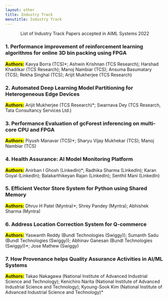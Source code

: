 ```yaml
---
layout: other
title: Industry Track
menutitle: Industry Track
---
```


<!-- <h2><center><p>Page to be updated soon!</p></center></h2>
 -->
<!-- <div markdown=1 class="bd-callout bd-callout-info" style="background-color: lightgrey; ">
It will be announced soon!

</div>
 -->

<center><p>List of Industry Track Papers accepted in AIML Systems 2022</p></center> 

<div markdown=1 class="bd-callout bd-callout-info">

### **1. Performance improvement of reinforcement learning algorithms for online 3D bin packing using FPGA**   
**<span style="background-color: #FFFF00">Authors:</span>** Kavya Borra (TCS)\*; Ashwin Krishnan (TCS Research); Harshad Khadilkar (TCS Research); Manoj Nambiar (TCS); Ansuma Basumatary (TCS); Rekha Singhal (TCS); Arijit Mukherjee (TCS Research) 
&nbsp;  
</div>

<div markdown=1 class="bd-callout bd-callout-info">

### **2. Automated Deep Learning Model Partitioning for Heterogeneous Edge Devices**

**<span style="background-color: #FFFF00">Authors:</span>** Arijit Mukherjee (TCS Research)\*; Swarnava Dey (TCS Research, Tata Consultancy Services Ltd.)
</div>

<div markdown=1 class="bd-callout bd-callout-info">

### **3. Performance Evaluation of gcForest inferencing on multi-core CPU and FPGA**

**<span style="background-color: #FFFF00">Authors:</span>** Piyush Manavar (TCS)\*; Sharyu Vijay Mukhekar (TCS); Manoj Nambiar (TCS)
</div>
<div markdown=1 class="bd-callout bd-callout-info">

### **4. Health Assurance: AI Model Monitoring Platform**

**<span style="background-color: #FFFF00">Authors:</span>** Anirban I Ghosh (LinkedIn)\*; Radhika Sharma (LinkedIn); Karan Goyal (LinkedIn); Balakarthikeyan Rajan (LinkedIn); Senthil Mani (LinkedIn)
</div>
<div markdown=1 class="bd-callout bd-callout-info">

### **5. Efficient Vector Store System for Python using Shared Memory**

**<span style="background-color: #FFFF00">Authors:</span>** Dhruv H Patel (Myntra)\*; Shrey Pandey (Myntra); Abhishek  Sharma (Myntra)
</div>

<div markdown=1 class="bd-callout bd-callout-info">

### **6. Address Location Correction System for Q-commerce**

**<span style="background-color: #FFFF00">Authors:</span>** Yaswanth Reddy (Bundl Technologies (Swiggy)); Sumanth Sadu (Bundl Technologies (Swiggy)); Abhinav Ganesan (Bundl Technologies (Swiggy))\*; Jose Mathew (Swiggy)
</div>

<div markdown=1 class="bd-callout bd-callout-info">

### **7. How Provenance helps Quality Assurance Activities in AI/ML Systems**

**<span style="background-color: #FFFF00">Authors:</span>** Takao Nakagawa (National Institute of Advanced Industrial Science and Technology); Kenichiro Narita (National Institute of Advanced Industrial Science and Technology); Kyoung-Sook Kim (National Institute of Advanced Industrial Science and Technology)\*
</div>
